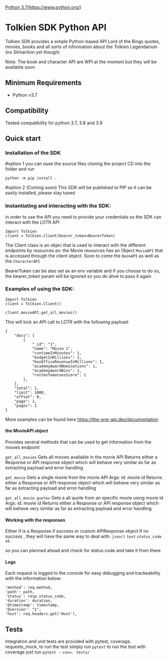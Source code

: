 
[Python 3.7](https://img.shields.io/badge/python-3.7-blue.svg)(https://www.python.org/)


# Tolkien SDK Python API

Tolkien SDK provides a simple Python-based API Lord of the Rings quotes, movies, books and all sorts of information about the Tolkien Legendarium (no Silmarilion yet though)

Note:
The book and character API are WPI at the moment but they will be available soon

## Minimum Requirements

* Python v3.7

## Compatibility
Tested compatibility for python 3.7, 3.8 and 3.9

## Quick start

### Installation of the SDK
#option 1
you can ouse the source files cloning the project
CD into the folder and run
```
python -m pip install .
```
#option 2 (Coming soon)
This SDK will be published to PIP so it can be easily installed, please stay tuned


### Instantiating and interacting with the SDK:
in order to use the API you need to provide your credentials so the SDK can interact with the LOTR API
```
Import Tolkien
client = Tolkien.Client(bearer_token=BearerToken)
```
The Client class is an objec that is used to interact with the different endpoints by resources ex: the Movie resources has an Object `MovieAPI` that is accessed through the client object. Soon to come the `BookAPI` as well as the `CharacterAPI`

BearerToken can be also set as an env variable and if you choose to do so, the bearer_token param will be ignored so you do ahve to pass it again

### Examples of using the SDK:
```
Import Tolkien
client = Tolkien.Client()

client.movieAPI.get_all_movies()
```

This will kick an API call to LOTR with the following payload:

```
{
    "docs": [
        {
            "_id": "1",
            "name": "Movie 1",
            "runtimeInMinutes": 1,
            "budgetInMillions": 1,
            "boxOfficeRevenueInMillions": 1,
            "academyAwardNominations": 1,
            "academyAwardWins": 1,
            "rottenTomatoesScore": 1
        },
    ],
    "total": 1,
    "limit": 1000,
    "offset": 0,
    "page": 1,
    "pages": 1
}
```
More examples can be found here https://the-one-api.dev/documentation


#### the MovieAPI object
Provides several methods that can be used to get information from the movies endpoint

`get_all_movies`
Gets all movies available in the movie API
Returns either a Response or API response object which will behave
very similar as far as extracting payload and error handling

`get_movie`
Gets a single movie from the movie API
Args:
    id: movie id
Returns either a Response or API response object which will behave
very similar as far as extracting payload and error handling

`get_all_movie_quotes`
Gets a all quote from an specific movie using movie id
Args:
    id: movie id
Returns either a Response or API response object which will behave
very similar as far as extracting payload and error handling

#### Working with the responses
Either if is a Response if success or custom APIResponse object if no success , they will have the same way to deal with:
`json()`
`text`
`status_code`
`ok`

so you can planned ahead and check for status code and take it from there


#### Logs

Each request is logged to the console for easy debugging and trackeability with the information below:

```
'method': req.method,
'path': path,
'status': resp.status_code,
'duration': duration,
'@timestamp': timestamp,
'@version': "1",
'host': req.headers.get('Host'),
```

## Tests

Integration and unit tests are provided with pytest, coverage, requests_mock, to run the test simply run
`pytest`
to run the test with coverage just run
`pytest --cov=. tests/`
